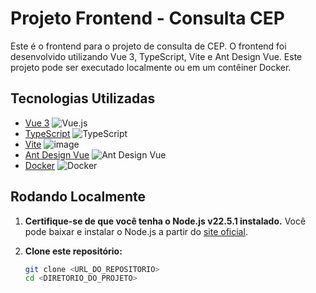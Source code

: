 # Projeto Frontend - Consulta CEP

Este é o frontend para o projeto de consulta de CEP. O frontend foi desenvolvido utilizando Vue 3, TypeScript, Vite e Ant Design Vue. Este projeto pode ser executado localmente ou em um contêiner Docker.

## Tecnologias Utilizadas

- [Vue 3](https://vuejs.org/) ![Vue.js](https://img.shields.io/badge/vuejs-%2335495e.svg?logo=vuedotjs&logoColor=%234FC08D)
- [TypeScript](https://www.typescriptlang.org/) ![TypeScript](https://img.shields.io/badge/typescript-%23007ACC.svg?logo=typescript&logoColor=white)
- [Vite](https://vitejs.dev/) ![image](https://img.shields.io/badge/Vite-B73BFE?style=for-the-badge&logo=vite&logoColor=FFD62E)
- [Ant Design Vue](https://www.antdv.com/docs/vue/introduce) ![Ant Design Vue](https://img.shields.io/badge/Ant%20Design%20Vue-2.2-red)
- [Docker](https://www.docker.com/) ![Docker](https://img.shields.io/badge/Docker-20.10-blue)

## Rodando Localmente

1. **Certifique-se de que você tenha o Node.js v22.5.1 instalado.** Você pode baixar e instalar o Node.js a partir do [site oficial](https://nodejs.org/en/).

2. **Clone este repositório:**

   ```bash
   git clone <URL_DO_REPOSITORIO>
   cd <DIRETORIO_DO_PROJETO>
